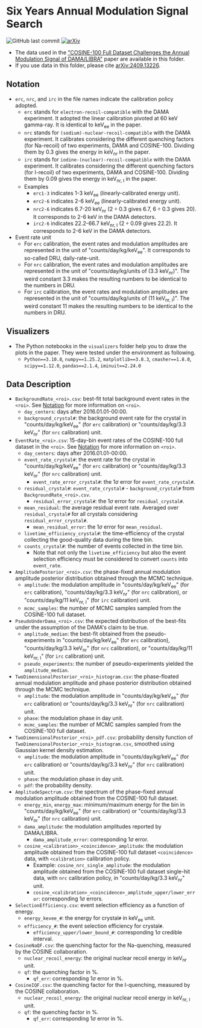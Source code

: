 # Six Years Annual Modulation Signal Search

![GitHub last commit](https://img.shields.io/github/last-commit/CUPCOSINE/PublicData?path=COSINE100-6YearsModulation%2FREADME.md)
[![arXiv](https://img.shields.io/badge/arXiv-2409.13226-CC1400.svg)](https://arxiv.org/abs/2409.13226)

- The data used in the ["COSINE-100 Full Dataset Challenges the Annual Modulation Signal of DAMA/LIBRA"](https://arxiv.org/abs/2409.13226) paper are available in this folder.
- If you use data in this folder, please cite [arXiv:2409.13226](https://arxiv.org/abs/2409.13226).

## Notation

- `erc`, `nrc`, and `irc` in the file names indicate the calibration policy adopted.
  - `erc` stands for `electron-recoil-compatible` with the DAMA experiment. It adopted the linear calibration pivoted at 60 keV gamma-ray. It is identical to $\mathrm{keV_{ee}}$ in the paper.
  - `nrc` stands for `(sodium)-nuclear-recoil-compatible` with the DAMA experiment. It calibrates considering the different quenching factors (for Na-recoil) of two experiments, DAMA and COSINE-100. Dividing them by 0.3 gives the energy in $\mathrm{keV_{nr}}$ in the paper.
  - `irc` stands for `iodine-(nuclear)-recoil-compatible` with the DAMA experiment. It calibrates considering the different quenching factors (for I-recoil) of two experiments, DAMA and COSINE-100. Dividing them by 0.09 gives the energy in $\mathrm{keV_{nr,~I}}$ in the paper.
  - Examples
    - `erc1-3` indicates 1-3 $\mathrm{keV_{ee}}$ (linearly-calibrated energy unit).
    - `erc2-6` indicates 2-6 $\mathrm{keV_{ee}}$ (linearly-calibrated energy unit).
    - `nrc2-6` indicates 6.7-20 $\mathrm{keV_{nr}}$ ($2 \div 0.3$ gives 6.7, $6 \div 0.3$ gives 20). It corresponds to 2-6 keV in the DAMA detectors.
    - `irc2-6` indicates 22.2-66.7 $\mathrm{keV_{nr,~I}}$ ($2 \div 0.09$ gives 22.2). It corresponds to 2-6 keV in the DAMA detectors.
- Event rate unit
  - For `erc` calibration, the event rates and modulation amplitudes are represented in the unit of "counts/day/kg/$\mathrm{keV_{ee}}$". It corresponds to so-called DRU, daily-rate-unit.
  - For `nrc` calibration, the event rates and modulation amplitudes are represented in the unit of "counts/day/kg/units of (3.3 $\mathrm{keV_{nr}}$)". The weird constant 3.3 makes the resulting numbers to be identical to the numbers in DRU.
  - For `irc` calibration, the event rates and modulation amplitudes are represented in the unit of "counts/day/kg/units of (11 $\mathrm{keV_{nr,~I}}$)". The weird constant 11 makes the resulting numbers to be identical to the numbers in DRU.

## Visualizers

- The Python notebooks in the `visualizers` folder help you to draw the plots in the paper. They were tested under the environment as following.
  - `Python==3.10.8`, `numpy==1.25.2`, `matplotlib==3.8.3`, `cmasher==1.8.0`, `scipy==1.12.0`, `pandas==2.1.4`, `iminuit==2.24.0`

## Data Description

- `BackgroundRate_<roi>.csv`: best-fit total background event rates in the `<roi>`. See [Notation](#notation) for more information on `<roi>`.
  - `day_centers`: days after 2016.01.01-00:00.
  - `background_crystal#`: the background event rate for the crystal in "counts/day/kg/$\mathrm{keV_{ee}}$" (for `erc` calibration) or "counts/day/kg/3.3 $\mathrm{keV_{nr}}$" (for `nrc` calibration) unit.
- `EventRate_<roi>.csv`: 15-day-bin event rates of the COSINE-100 full dataset in the `<roi>`. See [Notation](#notation) for more information on `<roi>`.
  - `day_centers`: days after 2016.01.01-00:00.
  - `event_rate_crystal#`: the event rate for the crystal in "counts/day/kg/$\mathrm{keV_{ee}}$" (for `erc` calibration) or "counts/day/kg/3.3 $\mathrm{keV_{nr}}$" (for `nrc` calibration) unit.
    - `event_rate_error_crystal#`: the 1$\sigma$ error for `event_rate_crystal#`.
  - `residual_crystal#`: `event_rate_crystal#` - `background_crystal#` from `BackgroundRate_<roi>.csv`.
    - `residual_error_crystal#`: the 1$\sigma$ error for `residual_crystal#`.
  - `mean_residual`: the average residual event rate. Averaged over `residual_crystal#` for all crystals considering `residual_error_crystal#`.
    - `mean_residual_error`: the 1$\sigma$ error for `mean_residual`.
  - `livetime_efficiency_crystal#`: the time-efficiency of the crystal collecting the good-quality data during the time bin.
  - `counts_crystal#`: the number of events collected in the time bin.
    - Note that not only the `livetime_efficiency` but also the event selection efficiency must be considered to convert `counts` into `event_rate`.
- `AmplitudePosterior_<roi>.csv`: the phase-fixed annual modulation amplitude posterior distribution obtained through the MCMC technique.
  - `amplitude`: the modulation amplitude in "counts/day/kg/$\mathrm{keV_{ee}}$" (for `erc` calibration), "counts/day/kg/3.3 $\mathrm{keV_{nr}}$" (for `nrc` calibration), or "counts/day/kg/11 $\mathrm{keV_{nr,~I}}$" (for `irc` calibration) unit.
  - `mcmc_samples`: the number of MCMC samples sampled from the COSINE-100 full dataset.
- `PseudoUnderDama_<roi>.csv`: the expected distribution of the best-fits under the assumption of the DAMA's claim to be true.
  - `amplitude_median`: the best-fit obtained from the pseudo-experiments in "counts/day/kg/$\mathrm{keV_{ee}}$" (for `erc` calibration), "counts/day/kg/3.3 $\mathrm{keV_{nr}}$" (for `nrc` calibration), or "counts/day/kg/11 $\mathrm{keV_{nr,~I}}$" (for `irc` calibration) unit.
  - `pseudo_experiments`: the number of pseudo-experiments yielded the `amplitude_median`.
- `TwoDimensionalPosterior_<roi>_histogram.csv`: the phase-floated annual modulation amplitude and phase posterior distribution obtained through the MCMC technique.
  - `amplitude`: the modulation amplitude in "counts/day/kg/$\mathrm{keV_{ee}}$" (for `erc` calibration) or "counts/day/kg/3.3 $\mathrm{keV_{nr}}$" (for `nrc` calibration) unit.
  - `phase`: the modulation phase in day unit.
  - `mcmc_samples`: the number of MCMC samples sampled from the COSINE-100 full dataset.
- `TwoDimensionalPosterior_<roi>_pdf.csv`: probability density function of `TwoDimensionalPosterior_<roi>_histogram.csv`, smoothed using Gaussian kernel density estimation.
  - `amplitude`: the modulation amplitude in "counts/day/kg/$\mathrm{keV_{ee}}$" (for `erc` calibration) or "counts/day/kg/3.3 $\mathrm{keV_{nr}}$" (for `nrc` calibration) unit.
  - `phase`: the modulation phase in day unit.
  - `pdf`: the probability density.
- `AmplitudeSpectrum.csv`: the spectrum of the phase-fixed annual modulation amplitude obtained from the COSINE-100 full dataset.
  - `energy_min`, `energy_max`: minimum/maximum energy for the bin in "counts/day/kg/$\mathrm{keV_{ee}}$" (for `erc` calibration) or "counts/day/kg/3.3 $\mathrm{keV_{nr}}$" (for `nrc` calibration) unit.
  - `dama_amplitude`: the modulation amplitudes reported by DAMA/LIBRA.
    - `dama_amplitude_error`: corresponding 1$\sigma$ error.
  - `cosine_<calibration>_<coincidence>_amplitude`: the modulation amplitude obtained from the COSINE-100 full dataset `<coincidence>` data, with `<calibration>` calibration policy.
    - Example: `cosine_nrc_single_amplitude`: the modulation amplitude obtained from the COSINE-100 full dataset single-hit data, with `nrc` calibration policy, in "counts/day/kg/3.3 $\mathrm{keV_{nr}}$" unit.
    - `cosine_<calibration>_<coincidence>_amplitude_upper/lower_error`: corresponding 1$\sigma$ errors.
- `SelectionEfficiency.csv`: event selection efficiency as a function of energy.
  - `energy_kevee_#`: the energy for crystal`#` in $\mathrm{keV_{ee}}$ unit.
  - `efficiency_#`: the event selection efficiency for crystal`#`.
    - `efficiency_upper/lower_bound_#`: corresponding 1$\sigma$ credible interval.
- `CosineNaQF.csv`: the quenching factor for the Na-quenching, measured by the COSINE collaboration.
  - `nuclear_recoil_energy`: the original nuclear recoil energy in $\mathrm{keV_{nr}}$ unit.
  - `qf`: the quenching factor in %.
    - `qf_err`: corresponding 1$\sigma$ error in %.
- `CosineIQF.csv`: the quenching factor for the I-quenching, measured by the COSINE collaboration.
  - `nuclear_recoil_energy`: the original nuclear recoil energy in $\mathrm{keV_{nr,~I}}$ unit.
  - `qf`: the quenching factor in %.
    - `qf_err`: corresponding 1$\sigma$ error in %.
